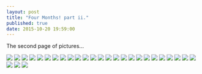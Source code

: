 ```yaml
---
layout: post
title: "Four Months! part ii."
published: true
date: 2015-10-20 19:59:00
---
```


The second page of pictures...

![](https://dl.dropboxusercontent.com/u/72656879/Theo/Sets11to13Favorites/DSCF8084.jpg)
![](https://dl.dropboxusercontent.com/u/72656879/Theo/Sets11to13Favorites/DSCF8090.jpg)
![](https://dl.dropboxusercontent.com/u/72656879/Theo/Sets11to13Favorites/DSCF8099.jpg)
![](https://dl.dropboxusercontent.com/u/72656879/Theo/Sets11to13Favorites/DSCF8106.jpg)
![](https://dl.dropboxusercontent.com/u/72656879/Theo/Sets11to13Favorites/DSCF8108.jpg)
![](https://dl.dropboxusercontent.com/u/72656879/Theo/Sets11to13Favorites/DSCF8126.jpg)
![](https://dl.dropboxusercontent.com/u/72656879/Theo/Sets11to13Favorites/DSCF8140.jpg)
![](https://dl.dropboxusercontent.com/u/72656879/Theo/Sets11to13Favorites/DSCF8145.jpg)
![](https://dl.dropboxusercontent.com/u/72656879/Theo/Sets11to13Favorites/DSCF8151.jpg)
![](https://dl.dropboxusercontent.com/u/72656879/Theo/Sets11to13Favorites/DSCF8157.jpg)
![](https://dl.dropboxusercontent.com/u/72656879/Theo/Sets11to13Favorites/DSCF8163.jpg)
![](https://dl.dropboxusercontent.com/u/72656879/Theo/Sets11to13Favorites/DSCF8191.jpg)
![](https://dl.dropboxusercontent.com/u/72656879/Theo/Sets11to13Favorites/DSCF8198.jpg)
![](https://dl.dropboxusercontent.com/u/72656879/Theo/Sets11to13Favorites/DSCF8203.jpg)
![](https://dl.dropboxusercontent.com/u/72656879/Theo/Sets11to13Favorites/DSCF8212.jpg)
![](https://dl.dropboxusercontent.com/u/72656879/Theo/Sets11to13Favorites/DSCF8225.jpg)
![](https://dl.dropboxusercontent.com/u/72656879/Theo/Sets11to13Favorites/DSCF8236.jpg)
![](https://dl.dropboxusercontent.com/u/72656879/Theo/Sets11to13Favorites/DSCF8238.jpg)
![](https://dl.dropboxusercontent.com/u/72656879/Theo/Sets11to13Favorites/DSCF8251.jpg)
![](https://dl.dropboxusercontent.com/u/72656879/Theo/Sets11to13Favorites/DSCF8259.jpg)
![](https://dl.dropboxusercontent.com/u/72656879/Theo/Sets11to13Favorites/DSCF8274.jpg)
![](https://dl.dropboxusercontent.com/u/72656879/Theo/Sets11to13Favorites/DSCF8295.jpg)
![](https://dl.dropboxusercontent.com/u/72656879/Theo/Sets11to13Favorites/DSCF8320.jpg)
![](https://dl.dropboxusercontent.com/u/72656879/Theo/Sets11to13Favorites/DSCF8344.jpg)
![](https://dl.dropboxusercontent.com/u/72656879/Theo/Sets11to13Favorites/DSCF8354.jpg)
![](https://dl.dropboxusercontent.com/u/72656879/Theo/Sets11to13Favorites/DSCF8372.jpg)
![](https://dl.dropboxusercontent.com/u/72656879/Theo/Sets11to13Favorites/DSCF8402.jpg)
![](https://dl.dropboxusercontent.com/u/72656879/Theo/Sets11to13Favorites/DSCF8408.jpg)
